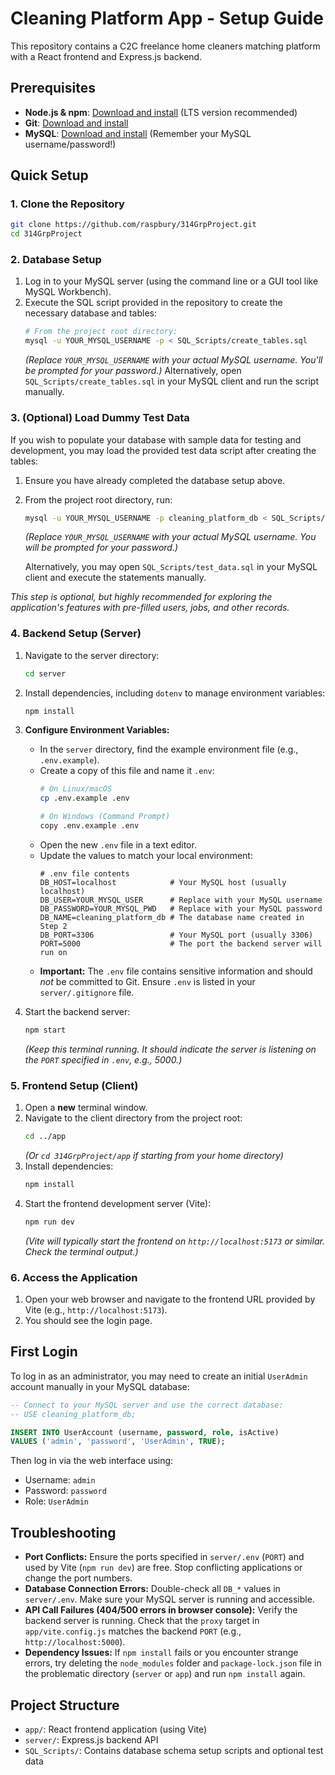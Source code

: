 # Cleaning Platform App - Setup Guide

This repository contains a C2C freelance home cleaners matching platform with a React frontend and Express.js backend.

## Prerequisites

-   **Node.js & npm**: [Download and install](https://nodejs.org/) (LTS version recommended)
-   **Git**: [Download and install](https://git-scm.com/)
-   **MySQL**: [Download and install](https://dev.mysql.com/downloads/mysql/) (Remember your MySQL username/password!)

## Quick Setup

### 1. Clone the Repository

```bash
git clone https://github.com/raspbury/314GrpProject.git
cd 314GrpProject
```

### 2. Database Setup

1.  Log in to your MySQL server (using the command line or a GUI tool like MySQL Workbench).
2.  Execute the SQL script provided in the repository to create the necessary database and tables:
    ```bash
    # From the project root directory:
    mysql -u YOUR_MYSQL_USERNAME -p < SQL_Scripts/create_tables.sql
    ```
    *(Replace `YOUR_MYSQL_USERNAME` with your actual MySQL username. You'll be prompted for your password.)*
    Alternatively, open `SQL_Scripts/create_tables.sql` in your MySQL client and run the script manually.

### 3. (Optional) Load Dummy Test Data

If you wish to populate your database with sample data for testing and development, you may load the provided test data script after creating the tables:

1.  Ensure you have already completed the database setup above.
2.  From the project root directory, run:
    ```bash
    mysql -u YOUR_MYSQL_USERNAME -p cleaning_platform_db < SQL_Scripts/test_data.sql
    ```
    *(Replace `YOUR_MYSQL_USERNAME` with your actual MySQL username. You will be prompted for your password.)*

    Alternatively, you may open `SQL_Scripts/test_data.sql` in your MySQL client and execute the statements manually.

*This step is optional, but highly recommended for exploring the application's features with pre-filled users, jobs, and other records.*

### 4. Backend Setup (Server)

1.  Navigate to the server directory:
    ```bash
    cd server
    ```
2.  Install dependencies, including `dotenv` to manage environment variables:
    ```bash
    npm install
    ```
3.  **Configure Environment Variables:**
    *   In the `server` directory, find the example environment file (e.g., `.env.example`).
    *   Create a copy of this file and name it `.env`:
        ```bash
        # On Linux/macOS
        cp .env.example .env

        # On Windows (Command Prompt)
        copy .env.example .env
        ```
    *   Open the new `.env` file in a text editor.
    *   Update the values to match your local environment:
        ```dotenv
        # .env file contents
        DB_HOST=localhost            # Your MySQL host (usually localhost)
        DB_USER=YOUR_MYSQL_USER      # Replace with your MySQL username
        DB_PASSWORD=YOUR_MYSQL_PWD   # Replace with your MySQL password
        DB_NAME=cleaning_platform_db # The database name created in Step 2
        DB_PORT=3306                 # Your MySQL port (usually 3306)
        PORT=5000                    # The port the backend server will run on
        ```
    *   **Important:** The `.env` file contains sensitive information and should *not* be committed to Git. Ensure `.env` is listed in your `server/.gitignore` file.

4.  Start the backend server:
    ```bash
    npm start
    ```
    *(Keep this terminal running. It should indicate the server is listening on the `PORT` specified in `.env`, e.g., 5000.)*

### 5. Frontend Setup (Client)

1.  Open a **new** terminal window.
2.  Navigate to the client directory from the project root:
    ```bash
    cd ../app
    ```
    *(Or `cd 314GrpProject/app` if starting from your home directory)*
3.  Install dependencies:
    ```bash
    npm install
    ```
4.  Start the frontend development server (Vite):
    ```bash
    npm run dev
    ```
    *(Vite will typically start the frontend on `http://localhost:5173` or similar. Check the terminal output.)*

### 6. Access the Application

1.  Open your web browser and navigate to the frontend URL provided by Vite (e.g., `http://localhost:5173`).
2.  You should see the login page.

## First Login

To log in as an administrator, you may need to create an initial `UserAdmin` account manually in your MySQL database:

```sql
-- Connect to your MySQL server and use the correct database:
-- USE cleaning_platform_db;

INSERT INTO UserAccount (username, password, role, isActive)
VALUES ('admin', 'password', 'UserAdmin', TRUE);
```

Then log in via the web interface using:
-   Username: `admin`
-   Password: `password`
-   Role: `UserAdmin`

## Troubleshooting

*   **Port Conflicts:** Ensure the ports specified in `server/.env` (`PORT`) and used by Vite (`npm run dev`) are free. Stop conflicting applications or change the port numbers.
*   **Database Connection Errors:** Double-check all `DB_*` values in `server/.env`. Make sure your MySQL server is running and accessible.
*   **API Call Failures (404/500 errors in browser console):** Verify the backend server is running. Check that the `proxy` target in `app/vite.config.js` matches the backend `PORT` (e.g., `http://localhost:5000`).
*   **Dependency Issues:** If `npm install` fails or you encounter strange errors, try deleting the `node_modules` folder and `package-lock.json` file in the problematic directory (`server` or `app`) and run `npm install` again.

## Project Structure

-   `app/`: React frontend application (using Vite)
-   `server/`: Express.js backend API
-   `SQL_Scripts/`: Contains database schema setup scripts and optional test data
